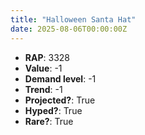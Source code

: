 ```yaml
---
title: "Halloween Santa Hat"
date: 2025-08-06T00:00:00Z
---
```

- **RAP**: 3328
- **Value**: -1
- **Demand level**: -1
- **Trend**: -1
- **Projected?**: True
- **Hyped?**: True
- **Rare?**: True
